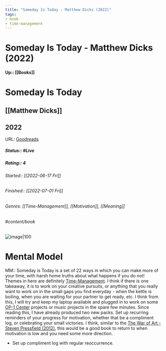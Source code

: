 ```yaml
---
title: "Someday Is Today - Matthew Dicks (2022)"
tags: 
- book
- time-management
---
```

# Someday Is Today - Matthew Dicks (2022)
#### Up:: [[Books]]
# Someday Is Today
## [[Matthew Dicks]]
## 2022
URL: [Goodreads](https://www.goodreads.com/search?qid=&q=9781608687503)
##### Status:: #Live
##### Rating::  4
###### Started:: [[2022-06-17 Fri]]
###### Finished:: [[2022-07-01 Fri]]
###### Genres: [[Time-Management]], [[Motivation]], [[Meaning]]
###### #content/book 

![image|100](https://books.google.com/books/content?id=i7toEAAAQBAJ&printsec=frontcover&img=1&zoom=1&edge=curl&source=gbs_api)

# Mental Model
MM:: Someday is Today is a set of 22 ways in which you can make more of your time, with harsh home truths about what happens if you do not! Themes in here are definitely [Time-Management](Time-Management.md). I think if there is one takeaway, it is to work on your creative pursuits, or anything that you really want to work on in the small gaps you find everyday - when the kettle is boiling, when you are waiting for your partner to get ready, etc. I think from this, I will try and keep my laptop available and plugged in to work on some [OP-1 Center](OP-1%20Center.md) projects or music projects in the spare few minutes. Since reading this, I have already produced two new packs. Set up recurring reminders of your progress for motivation, whether that be a compliment log, or celebrating your small victories. I think, similar to the [The War of Art - Steven Pressfield (2012)](The%20War%20of%20Art%20-%20Steven%20Pressfield%20(2012).md), this would be a good book to return to when motivation is low and you need some more direction.

- Set up compliment log with regular reoccurrence.